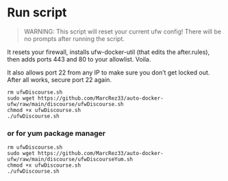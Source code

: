 # Run script

> WARNING: This script will reset your current ufw config! There will be no prompts after running the script.

It resets your firewall, installs ufw-docker-util (that edits the after.rules), then adds ports 443 and 80 to your allowlist. Voila.

It also allows port 22 from any IP to make sure you don’t get locked out. After all works, secure port 22 again.

```
rm ufwDiscourse.sh
sudo wget https://github.com/MarcRez33/auto-docker-ufw/raw/main/discourse/ufwDiscourse.sh
chmod +x ufwDiscourse.sh
./ufwDiscourse.sh

```
### or for yum package manager
```
rm ufwDiscourse.sh
sudo wget https://github.com/MarcRez33/auto-docker-ufw/raw/main/discourse/ufwDiscourseYum.sh
chmod +x ufwDiscourse.sh
./ufwDiscourse.sh

```
